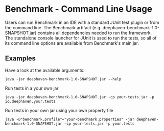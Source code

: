 # Benchmark - Command Line Usage

Users can run Benchmark in an IDE with a standard JUnit test plugin or from the command line.  The Benchmark artifact (e.g. deephaven-benchmark-1.0-SNAPSHOT.jar) contains all dependencies needed to run the framework.  The standalone console launcher for JUnit is used to run the tests, so all of its command line options are available from Benchmark's main jar.

## Examples

Have a look at the available arguments:
```
java -jar deephaven-benchmark-1.0-SNAPSHOT.jar --help
```

Run tests in a your own jar
```
java -jar deephaven-benchmark-1.0-SNAPSHOT.jar -cp your-tests.jar -p io.deephaven.your.tests
```

Run tests in your own jar using your own property file
```
java -D"benchmark.profile"="your-benchmark.properties" -jar deephaven-benchmark-1.0-SNAPSHOT.jar -cp your-tests.jar -p your.tests
```